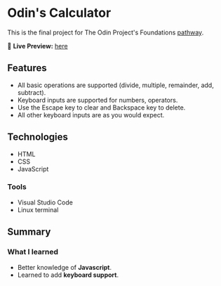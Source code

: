 # Odin's Calculator

This is the final project for The Odin Project's Foundations [pathway](https://www.theodinproject.com/paths/foundations/courses/foundations).

🔗 **Live Preview:** [here](https://nkzro.github.io/Calculator/)

## Features

* All basic operations are supported (divide, multiple, remainder, add, subtract).
* Keyboard inputs are supported for numbers, operators.
* Use the Escape key to clear and Backspace key to delete.
* All other keyboard inputs are as you would expect.


## Technologies

* HTML
* CSS
* JavaScript

### Tools

* Visual Studio Code
* Linux terminal

## Summary

### What I learned

* Better knowledge of **Javascript**.
* Learned to add **keyboard support**.
